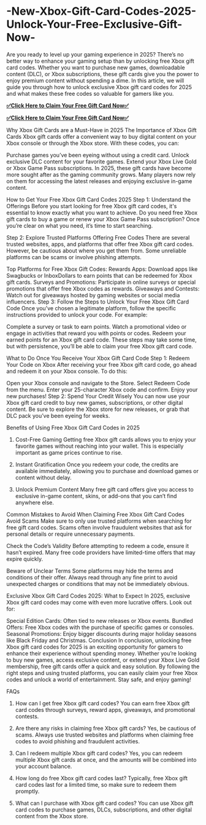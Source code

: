 # -New-Xbox-Gift-Card-Codes-2025-Unlock-Your-Free-Exclusive-Gift-Now-
Are you ready to level up your gaming experience in 2025? There’s no better way to enhance your gaming setup than by unlocking free Xbox gift card codes. Whether you want to purchase new games, downloadable content (DLC), or Xbox subscriptions, these gift cards give you the power to enjoy premium content without spending a dime. In this article, we will guide you through how to unlock exclusive Xbox gift card codes for 2025 and what makes these free codes so valuable for gamers like you.

**[✅Click Here to Claim Your Free Gift Card Now✅](https://groupzone.xyz/xbox-gift-card/)**

**[✅Click Here to Claim Your Free Gift Card Now✅](https://groupzone.xyz/xbox-gift-card/)**


Why Xbox Gift Cards are a Must-Have in 2025
The Importance of Xbox Gift Cards
Xbox gift cards offer a convenient way to buy digital content on your Xbox console or through the Xbox store. With these codes, you can:

Purchase games you’ve been eyeing without using a credit card.
Unlock exclusive DLC content for your favorite games.
Extend your Xbox Live Gold or Xbox Game Pass subscriptions.
In 2025, these gift cards have become more sought after as the gaming community grows. Many players now rely on them for accessing the latest releases and enjoying exclusive in-game content.

How to Get Your Free Xbox Gift Card Codes 2025
Step 1: Understand the Offerings
Before you start looking for free Xbox gift card codes, it's essential to know exactly what you want to achieve. Do you need free Xbox gift cards to buy a game or renew your Xbox Game Pass subscription? Once you’re clear on what you need, it’s time to start searching.

Step 2: Explore Trusted Platforms Offering Free Codes
There are several trusted websites, apps, and platforms that offer free Xbox gift card codes. However, be cautious about where you get them from. Some unreliable platforms can be scams or involve phishing attempts.

Top Platforms for Free Xbox Gift Codes:
Rewards Apps: Download apps like Swagbucks or InboxDollars to earn points that can be redeemed for Xbox gift cards.
Surveys and Promotions: Participate in online surveys or special promotions that offer free Xbox codes as rewards.
Giveaways and Contests: Watch out for giveaways hosted by gaming websites or social media influencers.
Step 3: Follow the Steps to Unlock Your Free Xbox Gift Card Code
Once you’ve chosen a legitimate platform, follow the specific instructions provided to unlock your code. For example:

Complete a survey or task to earn points.
Watch a promotional video or engage in activities that reward you with points or codes.
Redeem your earned points for an Xbox gift card code.
These steps may take some time, but with persistence, you’ll be able to claim your free Xbox gift card code.

What to Do Once You Receive Your Xbox Gift Card Code
Step 1: Redeem Your Code on Xbox
After receiving your free Xbox gift card code, go ahead and redeem it on your Xbox console. To do this:

Open your Xbox console and navigate to the Store.
Select Redeem Code from the menu.
Enter your 25-character Xbox code and confirm.
Enjoy your new purchases!
Step 2: Spend Your Credit Wisely
You can now use your Xbox gift card credit to buy new games, subscriptions, or other digital content. Be sure to explore the Xbox store for new releases, or grab that DLC pack you’ve been eyeing for weeks.

Benefits of Using Free Xbox Gift Card Codes in 2025
1. Cost-Free Gaming
Getting free Xbox gift cards allows you to enjoy your favorite games without reaching into your wallet. This is especially important as game prices continue to rise.

2. Instant Gratification
Once you redeem your code, the credits are available immediately, allowing you to purchase and download games or content without delay.

3. Unlock Premium Content
Many free gift card offers give you access to exclusive in-game content, skins, or add-ons that you can’t find anywhere else.

Common Mistakes to Avoid When Claiming Free Xbox Gift Card Codes
Avoid Scams
Make sure to only use trusted platforms when searching for free gift card codes. Scams often involve fraudulent websites that ask for personal details or require unnecessary payments.

Check the Code’s Validity
Before attempting to redeem a code, ensure it hasn’t expired. Many free code providers have limited-time offers that may expire quickly.

Beware of Unclear Terms
Some platforms may hide the terms and conditions of their offer. Always read through any fine print to avoid unexpected charges or conditions that may not be immediately obvious.

Exclusive Xbox Gift Card Codes 2025: What to Expect
In 2025, exclusive Xbox gift card codes may come with even more lucrative offers. Look out for:

Special Edition Cards: Often tied to new releases or Xbox events.
Bundled Offers: Free Xbox codes with the purchase of specific games or consoles.
Seasonal Promotions: Enjoy bigger discounts during major holiday seasons like Black Friday and Christmas.
Conclusion
In conclusion, unlocking free Xbox gift card codes for 2025 is an exciting opportunity for gamers to enhance their experience without spending money. Whether you’re looking to buy new games, access exclusive content, or extend your Xbox Live Gold membership, free gift cards offer a quick and easy solution. By following the right steps and using trusted platforms, you can easily claim your free Xbox codes and unlock a world of entertainment. Stay safe, and enjoy gaming!

FAQs
1. How can I get free Xbox gift card codes?
You can earn free Xbox gift card codes through surveys, reward apps, giveaways, and promotional contests.

2. Are there any risks in claiming free Xbox gift cards?
Yes, be cautious of scams. Always use trusted websites and platforms when claiming free codes to avoid phishing and fraudulent activities.

3. Can I redeem multiple Xbox gift card codes?
Yes, you can redeem multiple Xbox gift cards at once, and the amounts will be combined into your account balance.

4. How long do free Xbox gift card codes last?
Typically, free Xbox gift card codes last for a limited time, so make sure to redeem them promptly.

5. What can I purchase with Xbox gift card codes?
You can use Xbox gift card codes to purchase games, DLCs, subscriptions, and other digital content from the Xbox store.




